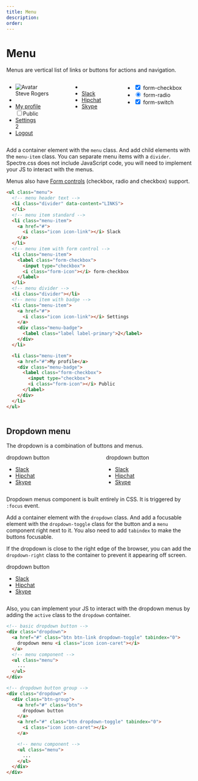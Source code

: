 ```yaml
---
title: Menu
description: 
order: 
---
```


# Menu

Menus are vertical list of links or buttons for actions and navigation.

 
<div class="docs-demo columns">
  <div class="column col-4 col-xs-12">
    <ul class="menu">
      <li class="menu-item">
        <div class="tile tile-centered">
          <div class="tile-icon"><img class="avatar" src="/img/avatar-4.png" alt="Avatar"></div>
          <div class="tile-content">Steve Rogers</div>
        </div>
      </li>
      <li class="divider"></li>
      <li class="menu-item"><a class="active" href="#menus">My profile</a>
        <div class="menu-badge">
          <label class="form-checkbox">
            <input type="checkbox"><i class="form-icon"></i>Public
          </label>
        </div>
      </li>
      <li class="menu-item"><a href="#menus">Settings</a>
        <div class="menu-badge">
          <label class="label label-primary">2</label>
        </div>
      </li>
      <li class="menu-item"><a href="#menus">Logout</a></li>
    </ul>
  </div>
  <div class="column col-4 col-xs-12">
    <ul class="menu">
      <li class="divider" data-content="LINKS"></li>
      <li class="menu-item"><a href="#menus">Slack</a></li>
      <li class="menu-item"><a href="#menus">Hipchat</a></li>
      <li class="menu-item"><a href="#menus">Skype</a></li>
    </ul>
  </div>
  <div class="column col-4 col-xs-12">
    <ul class="menu">
      <li class="menu-item">
        <label class="form-checkbox">
          <input type="checkbox" checked=""><i class="form-icon"></i> form-checkbox
        </label>
      </li>
      <li class="menu-item">
        <label class="form-radio">
          <input type="radio" checked=""><i class="form-icon"></i> form-radio
        </label>
      </li>
      <li class="menu-item">
        <label class="form-switch">
          <input type="checkbox" checked=""><i class="form-icon"></i> form-switch
        </label>
      </li>
    </ul>
  </div>
</div>

Add a container element with the `menu` class. And add child elements with the `menu-item` class. You can separate menu items with a `divider`. Spectre.css does not include JavaScript code, you will need to implement your JS to interact with the menus.

Menus also have [Form controls](../elements/forms) (checkbox, radio and checkbox) support.

```html
<ul class="menu">
  <!-- menu header text -->
  <li class="divider" data-content="LINKS">
  </li>
  <!-- menu item standard -->
  <li class="menu-item">
    <a href="#">
      <i class="icon icon-link"></i> Slack
    </a>
  </li>
  <!-- menu item with form control -->
  <li class="menu-item">
    <label class="form-checkbox">
      <input type="checkbox">
      <i class="form-icon"></i> form-checkbox
    </label>
  </li>
  <!-- menu divider -->
  <li class="divider"></li>
  <!-- menu item with badge -->
  <li class="menu-item">
    <a href="#">
      <i class="icon icon-link"></i> Settings
    </a>
    <div class="menu-badge">
      <label class="label label-primary">2</label>
    </div>
  </li>

  <li class="menu-item">
    <a href="#">My profile</a>
    <div class="menu-badge">
      <label class="form-checkbox">
        <input type="checkbox">
        <i class="form-icon"></i> Public
      </label>
    </div>
  </li>
</ul>
  
```

## Dropdown menu

The dropdown is a combination of buttons and menus.

 
<div class="docs-demo columns">
  <div class="column col-xs-12">
    <div class="dropdown">
      <div class="btn-group"><a class="btn btn-primary">dropdown button</a><a class="btn btn-primary dropdown-toggle" tabindex="0"><i class="icon icon-caret"></i></a>
        <ul class="menu">
          <li class="menu-item"><a href="#dropdowns">Slack</a></li>
          <li class="menu-item"><a href="#dropdowns">Hipchat</a></li>
          <li class="menu-item"><a href="#dropdowns">Skype</a></li>
        </ul>
      </div>
    </div>
  </div>
  <div class="column col-xs-12">
    <div class="dropdown"><a class="btn btn-link dropdown-toggle" tabindex="0">dropdown button <i class="icon icon-caret"></i></a>
      <ul class="menu">
        <li class="menu-item"><a href="#dropdowns">Slack</a></li>
        <li class="menu-item"><a href="#dropdowns">Hipchat</a></li>
        <li class="menu-item"><a href="#dropdowns">Skype</a></li>
      </ul>
    </div>
  </div>
</div>

Dropdown menus component is built entirely in CSS. It is triggered by `:focus` event.

Add a container element with the `dropdown` class. And add a focusable element with the `dropdown-toggle` class for the button and a `menu` component right next to it. You also need to add `tabindex` to make the buttons focusable.

If the dropdown is close to the right edge of the browser, you can add the `dropdown-right` class to the container to prevent it appearing off screen.

 
<div class="docs-demo columns">
  <div class="column col-xs-12 text-right">
    <div class="dropdown dropdown-right"><a class="btn btn-primary dropdown-toggle" tabindex="0">dropdown button <i class="icon icon-caret"></i></a>
      <ul class="menu text-left">
        <li class="menu-item"><a href="#dropdowns">Slack</a></li>
        <li class="menu-item"><a href="#dropdowns">Hipchat</a></li>
        <li class="menu-item"><a href="#dropdowns">Skype</a></li>
      </ul>
    </div>
  </div>
</div>

Also, you can implement your JS to interact with the dropdown menus by adding the `active` class to the `dropdown` container.

```html
<!-- basic dropdown button -->
<div class="dropdown">
  <a href="#" class="btn btn-link dropdown-toggle" tabindex="0">
    dropdown menu <i class="icon icon-caret"></i>
  </a>
  <!-- menu component -->
  <ul class="menu">
    ...
  </ul>
</div>

<!-- dropdown button group -->
<div class="dropdown">
  <div class="btn-group">
    <a href="#" class="btn">
      dropdown button
    </a>
    <a href="#" class="btn dropdown-toggle" tabindex="0">
      <i class="icon icon-caret"></i>
    </a>

    <!-- menu component -->
    <ul class="menu">
      ...
    </ul>
  </div>
</div>
```